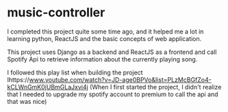 # music-controller

I completed this project quite some time ago, and it helped me a lot in learning python, ReactJS and the basic concepts of web application.

This project uses Django as a backend and ReactJS as a frontend and call Spotify Api to retrieve information about the currently playing song.

I followed this play list when building the project Ihttps://www.youtube.com/watch?v=JD-age0BPVo&list=PLzMcBGfZo4-kCLWnGmK0jUBmGLaJxvi4j (When I first started the project, I didn't realize that I needed to upgrade my spotify account to premium to call the api and that was nice)
